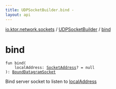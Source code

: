 ```yaml
---
title: UDPSocketBuilder.bind - 
layout: api
---
```


<div class='api-docs-breadcrumbs'><a href="../index.html">io.ktor.network.sockets</a> / <a href="index.html">UDPSocketBuilder</a> / <a href="./bind.html">bind</a></div>

# bind

<div class="signature"><code><span class="keyword">fun </span><span class="identifier">bind</span><span class="symbol">(</span><br/>&nbsp;&nbsp;&nbsp;&nbsp;<span class="parameterName" id="io.ktor.network.sockets.UDPSocketBuilder$bind(java.net.SocketAddress)/localAddress">localAddress</span><span class="symbol">:</span>&nbsp;<a href="http://docs.oracle.com/javase/6/docs/api/java/net/SocketAddress.html"><span class="identifier">SocketAddress</span></a><span class="symbol">?</span>&nbsp;<span class="symbol">=</span>&nbsp;null<br/><span class="symbol">)</span><span class="symbol">: </span><a href="../-bound-datagram-socket.html"><span class="identifier">BoundDatagramSocket</span></a></code></div>

Bind server socket to listen to <a href="bind.html#io.ktor.network.sockets.UDPSocketBuilder$bind(java.net.SocketAddress)/localAddress">localAddress</a>


